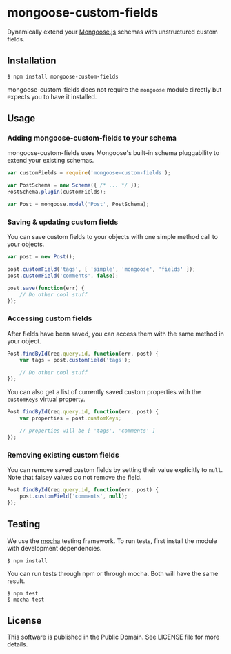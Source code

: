 # mongoose-custom-fields

Dynamically extend your [Mongoose.js](http://mongoosejs.com/) schemas with unstructured custom fields.

## Installation

	$ npm install mongoose-custom-fields

mongoose-custom-fields does not require the `mongoose` module directly but expects you to have it installed.

## Usage

### Adding mongoose-custom-fields to your schema

mongoose-custom-fields uses Mongoose's built-in schema pluggability to extend your existing schemas.



```js
var customFields = require('mongoose-custom-fields');

var PostSchema = new Schema({ /* ... */ });
PostSchema.plugin(customFields);

var Post = mongoose.model('Post', PostSchema);
```

### Saving & updating custom fields

You can save custom fields to your objects with one simple method call to your objects.

```js
var post = new Post();

post.customField('tags', [ 'simple', 'mongoose', 'fields' ]);
post.customField('comments', false);

post.save(function(err) {
	// Do other cool stuff
});
```

### Accessing custom fields

After fields have been saved, you can access them with the same method in your object.

```js
Post.findById(req.query.id, function(err, post) {
	var tags = post.customField('tags');

	// Do other cool stuff
});
```

You can also get a list of currently saved custom properties with the `customKeys` virtual property.

```js
Post.findById(req.query.id, function(err, post) {
	var properties = post.customKeys;

	// properties will be [ 'tags', 'comments' ]
});
```

### Removing existing custom fields

You can remove saved custom fields by setting their value explicitly to `null`. Note that falsey values do not remove the field.

```js
Post.findById(req.query.id, function(err, post) {
	post.customField('comments', null);
});
```

## Testing

We use the [mocha](http://mochajs.org/) testing framework. To run tests, first install the module with development dependencies.

	$ npm install

You can run tests through npm or through mocha. Both will have the same result.

	$ npm test
	$ mocha test

## License

This software is published in the Public Domain. See LICENSE file for more details.
